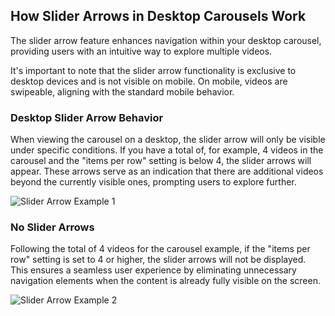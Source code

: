## How Slider Arrows in Desktop Carousels Work

The slider arrow feature enhances navigation within your desktop carousel, providing users with an intuitive way to explore multiple videos.

It's important to note that the slider arrow functionality is exclusive to desktop devices and is not visible on mobile. On mobile, videos are swipeable, aligning with the standard mobile behavior.

### Desktop Slider Arrow Behavior

When viewing the carousel on a desktop, the slider arrow will only be visible under specific conditions. If you have a total of, for example, 4 videos in the carousel and the "items per row" setting is below 4, the slider arrows will appear. These arrows serve as an indication that there are additional videos beyond the currently visible ones, prompting users to explore further.

![Slider Arrow Example 1](https://downloads.intercomcdn.com/i/o/931977510/cf5b227e6b9f6aed46c36658/image.png)

### No Slider Arrows

Following the total of 4 videos for the carousel example, if the "items per row" setting is set to 4 or higher, the slider arrows will not be displayed. This ensures a seamless user experience by eliminating unnecessary navigation elements when the content is already fully visible on the screen.

![Slider Arrow Example 2](https://downloads.intercomcdn.com/i/o/931980814/0a97e0bd5191d54bbd77d0b6/image.png)